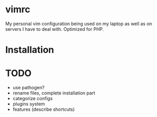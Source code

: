 # vimrc

My personal vim configuration being used on my laptop as well as on servers I
have to deal with. Optimized for PHP.

# Installation

# TODO
 - use pathogen?
 - rename files, complete installation part
 - categorize configs
 - plugins system
 - features (describe <Fx> shortcuts)
